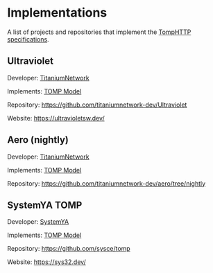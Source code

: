 # Implementations
A list of projects and repositories that implement the [TompHTTP specifications](https://github.com/tomphttp/specifications).

## Ultraviolet

Developer: [TitaniumNetwork](https://github.com/titaniumnetwork-development)

Implements: [TOMP Model](https://github.com/tomphttp/specifications/blob/master/ProxyModel.md)

Repository: https://github.com/titaniumnetwork-dev/Ultraviolet

Website: https://ultravioletsw.dev/

## Aero (nightly)

Developer: [TitaniumNetwork](https://github.com/titaniumnetwork-dev)

Implements: [TOMP Model](https://github.com/tomphttp/specifications/blob/master/ProxyModel.md)

Repository: https://github.com/titaniumnetwork-dev/aero/tree/nightly

## SystemYA TOMP

Developer: [SystemYA](https://github.com/sysce)

Implements: [TOMP Model](https://github.com/tomphttp/specifications/blob/master/ProxyModel.md)

Repository: https://github.com/sysce/tomp

Website: https://sys32.dev/
